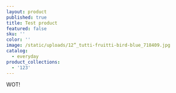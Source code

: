 ```yaml
---
layout: product
published: true
title: Test product
featured: false
sku: ''
color: ''
image: /static/uploads/12”_tutti-fruitti-bird-blue_718409.jpg
catalog:
  - everyday
product_collections:
  - '123'
---
```

WOT!
